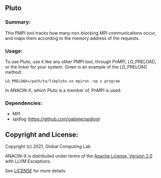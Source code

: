 ## Pluto

### Summary:
This PMPI tool tracks how many non-blocking MPI communications occur, and maps them according to the memory address of the requests.

### Usage:
To use Pluto, use it like any other PMPI tool, through PnMPI, LD_PRELOAD, or the linker for your system. Given is an example of the LD_PRELOAD method:

`LD_PRELOAD=/path/to/libpluto.so mpirun -np x program`

In ANACIN-X, which Pluto is a member of, PnMPI is used.

### Dependencies:
* MPI 
* spdlog (https://github.com/gabime/spdlog)

## Copyright and License:

Copyright (c) 2021, Global Computing Lab

ANACIN-X is distributed under terms of the [Apache License, Version 2.0](http://www.apache.org/licenses/LICENSE-2.0) with LLVM Exceptions.

See [LICENSE](https://github.com/TauferLab/Pluto/blob/main/LICENSE) for more details.
